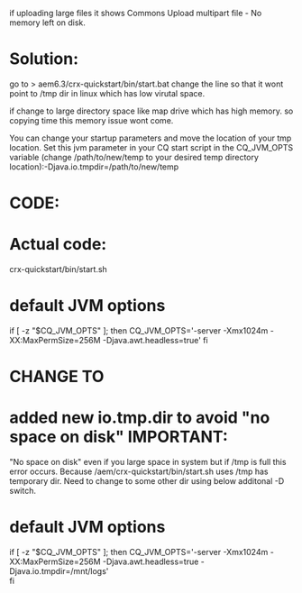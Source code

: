 if uploading large files it shows Commons Upload multipart file - No memory left on disk.


Solution:
=========
go to > aem6.3/crx-quickstart/bin/start.bat
change the line so that it wont point to /tmp dir in linux which has low
virutal space.

if change to large directory space like map drive which has high memory. 
so copying time this memory issue wont come.

You can change your startup parameters and move the location of your tmp location. 
Set this jvm parameter in your CQ start script in the CQ_JVM_OPTS variable
(change /path/to/new/temp to your desired temp directory location):-Djava.io.tmpdir=/path/to/new/temp


CODE:
=====
Actual code:
===========

crx-quickstart/bin/start.sh

# default JVM options
if [ -z "$CQ_JVM_OPTS" ]; then
	CQ_JVM_OPTS='-server -Xmx1024m -XX:MaxPermSize=256M -Djava.awt.headless=true' 
fi

CHANGE TO
=========
added new io.tmp.dir to avoid "no space on disk" 
IMPORTANT:
=========

"No space on disk"  even if you large space in system but if /tmp is full this error 
occurs. Because /aem/crx-quickstart/bin/start.sh uses /tmp has temporary dir.
Need to change to some other dir using below additonal -D switch.

# default JVM options
if [ -z "$CQ_JVM_OPTS" ]; then
	CQ_JVM_OPTS='-server -Xmx1024m -XX:MaxPermSize=256M -Djava.awt.headless=true -Djava.io.tmpdir=/mnt/logs'  
fi
